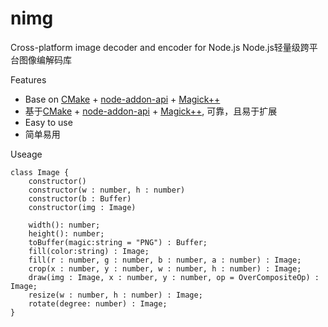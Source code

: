 # nimg

Cross-platform image decoder and encoder for Node.js
Node.js轻量级跨平台图像编解码库

Features

  * Base on [CMake](https://cmake.org/) + [node-addon-api](https://github.com/nodejs/node-addon-api) + [Magick++](http://www.imagemagick.org/Magick++/)
  * 基于[CMake](https://cmake.org/) + [node-addon-api](https://github.com/nodejs/node-addon-api) + [Magick++](http://www.imagemagick.org/Magick++/), 可靠，且易于扩展
  * Easy to use
  * 简单易用

Useage
```
class Image {
    constructor()
    constructor(w : number, h : number)
    constructor(b : Buffer)
    constructor(img : Image)

    width(): number;
    height(): number;
    toBuffer(magic:string = "PNG") : Buffer;
    fill(color:string) : Image;
    fill(r : number, g : number, b : number, a : number) : Image;
    crop(x : number, y : number, w : number, h : number) : Image;
    draw(img : Image, x : number, y : number, op = OverCompositeOp) : Image;
    resize(w : number, h : number) : Image;
    rotate(degree: number) : Image;
}
```